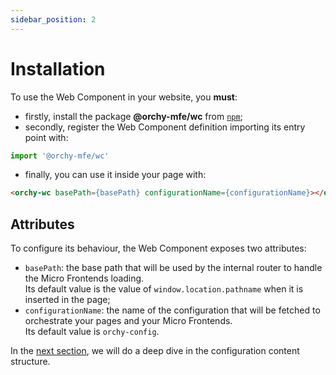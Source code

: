 ```yaml
---
sidebar_position: 2
---
```


# Installation

To use the Web Component in your website, you **must**:
- firstly, install the package **@orchy-mfe/wc** from [`npm`](https://www.npmjs.com/);
- secondly, register the Web Component definition importing its entry point with:
```javascript
import '@orchy-mfe/wc'
```
- finally, you can use it inside your page with:
```html
<orchy-wc basePath={basePath} configurationName={configurationName}></orchy-wc>
```

## Attributes

To configure its behaviour, the Web Component exposes two attributes:
- `basePath`: the base path that will be used by the internal router to handle the Micro Frontends loading.  
  Its default value is the value of `window.location.pathname` when it is inserted in the page;
- `configurationName`: the name of the configuration that will be fetched to orchestrate your pages and your Micro Frontends.  
  Its default value is `orchy-config`. 
  
In the [next section](./wc-configuration/wc-configuration.md), we will do a deep dive in the configuration content structure.